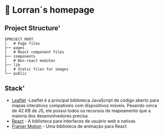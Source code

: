 # 🍁 Lorran´s homepage

## Project Structure'
```
$PROJECT_ROOT
│   # Page files
├── pages
│   # React component files
├── components
│   # Non-react modules
├── lib
│   # Static files for images
└── public
```

## Stack'
- [Leaflet](https://leafletjs.com/reference.html) -Leaflet é a principal biblioteca JavaScript de código aberto para mapas interativos compatíveis com dispositivos móveis. Pesando cerca de 42 KB de JS, ele possui todos os recursos de mapeamento que a maioria dos desenvolvedores precisa.
- [React](https://legacy.reactjs.org/docs/getting-started.html) - A biblioteca para interfaces de usuário web e nativas
- [Framer Motion](https://www.framer.com/motion/) - Uma biblioteca de animação para React
